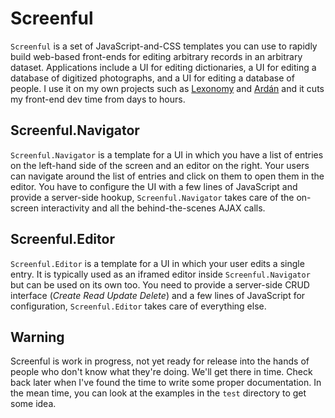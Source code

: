 # Screenful

`Screenful` is a set of JavaScript-and-CSS templates you can use to rapidly build web-based front-ends for editing arbitrary records in an arbitrary dataset. Applications include a UI for editing dictionaries, a UI for editing a database of digitized photographs, and a UI for editing a database of people. I use it on my own projects such as [Lexonomy](http://www.lexonomy.eu/) and [Ardán](http://ardan.gaois.ie/) and it cuts my front-end dev time from days to hours.

## Screenful.Navigator

`Screenful.Navigator` is a template for a UI in which you have a list of entries on the left-hand side of the screen and an editor on the right. Your users can navigate around the list of entries and click on them to open them in the editor. You have to configure the UI with a few lines of JavaScript and provide a server-side hookup, `Screenful.Navigator` takes care of the on-screen interactivity and all the behind-the-scenes AJAX calls.

## Screenful.Editor

`Screenful.Editor` is a template for a UI in which your user edits a single entry. It is typically used as an iframed editor inside `Screenful.Navigator` but can be used on its own too. You need to provide a server-side CRUD interface (*Create Read Update Delete*) and a few lines of JavaScript for configuration, `Screenful.Editor` takes care of everything else.

## Warning

Screenful is work in progress, not yet ready for release into the hands of people who don't know what they're doing. We'll get there in time. Check back later when I've found the time to write some proper documentation. In the mean time, you can look at the examples in the `test` directory to get some idea.
